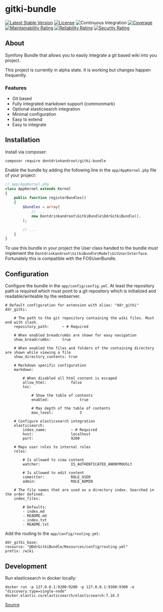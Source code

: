 gitki-bundle
============

[![Latest Stable Version](http://poser.pugx.org/dontdrinkandroot/gitki-bundle/v)](https://packagist.org/packages/dontdrinkandroot/gitki-bundle)
[![License](http://poser.pugx.org/dontdrinkandroot/gitki-bundle/license)](https://packagist.org/packages/dontdrinkandroot/gitki-bundle)
![Continuous Integration](https://github.com/dontdrinkandroot/gitki-bundle.php/actions/workflows/continuous-integration.yml/badge.svg)
[![Coverage](https://sonarcloud.io/api/project_badges/measure?project=dontdrinkandroot_gitki-bundle.php&metric=coverage)](https://sonarcloud.io/dashboard?id=dontdrinkandroot_gitki-bundle.php)
[![Maintainability Rating](https://sonarcloud.io/api/project_badges/measure?project=dontdrinkandroot_gitki-bundle.php&metric=sqale_rating)](https://sonarcloud.io/dashboard?id=dontdrinkandroot_gitki-bundle.php)
[![Reliability Rating](https://sonarcloud.io/api/project_badges/measure?project=dontdrinkandroot_gitki-bundle.php&metric=reliability_rating)](https://sonarcloud.io/dashboard?id=dontdrinkandroot_gitki-bundle.php)
[![Security Rating](https://sonarcloud.io/api/project_badges/measure?project=dontdrinkandroot_gitki-bundle.php&metric=security_rating)](https://sonarcloud.io/dashboard?id=dontdrinkandroot_gitki-bundle.php)

About
-----

Symfony Bundle that allows you to easily integrate a git based wiki into you project.

This project is currently in alpha state. It is working but changes happen frequently.

### Features

* Git based
* Fully integrated markdown support (commonmark)
* Optional elasticsearch integration
* Minimal configuration
* Easy to extend
* Easy to integrate

Installation
------------

Install via composer:

```
composer require dontdrinkandroot/gitki-bundle
```

Enable the bundle by adding the following line in the ```app/AppKernel.php``` file of your project:

```php
// app/AppKernel.php
class AppKernel extends Kernel
{
    public function registerBundles()
    {
        $bundles = array(
            // ...
            new Dontdrinkandroot\GitkiBundle\DdrGitkiBundle(),
        );

        // ...
    }
}
```

To use this bundle in your project the User class handed to the bundle  *must* implement the
```Dontdrinkandroot\GitkiBundle\Model\GitUserInterface```. Fortunately this is compatible with the FOSUserBundle.

Configuration
-------------

Configure the bundle in the ```app/config/config.yml```. At least the repository path is required which must point to a
git repository which is initialized and readable/writeable by the webserver.

```
# Default configuration for extension with alias: "ddr_gitki"
ddr_gitki:

    # The path to the git repository containing the wiki files. Must end with slash.
    repository_path:      ~ # Required

    # When enabled breadcrumbs are shown for easy navigation
    show_breadcrumbs:     true

    # When enabled the files and folders of the containing directory are shown while viewing a file
    show_directory_contents: true

    # Markdown specific configuration
    markdown:

        # When disabled all html content is escaped
        allow_html:           false
        toc:

            # Show the table of contents
            enabled:              true

            # Max depth of the table of contents
            max_level:            3

    # Configure elasticsearch integration
    elasticsearch:
        index_name:           ~ # Required
        host:                 localhost
        port:                 9200

    # Maps user roles to internal roles
    roles:

        # Is allowed to view content
        watcher:              IS_AUTHENTICATED_ANONYMOUSLY

        # Is allowed to edit content
        committer:            ROLE_USER
        admin:                ROLE_ADMIN

    # The file names that are used as a directory index. Searched in the order defined.
    index_files:

        # Defaults:
        - index.md
        - README.md
        - index.txt
        - README.txt
```

Add the routing to the ```app/config/routing.yml```:

```
ddr_gitki_base:
resource: "@DdrGitkiBundle/Resources/config/routing.yml"
prefix: /wiki
```

Development
-----------

Run elasticsearch in docker locally:

``docker run -p 127.0.0.1:9200:9200 -p 127.0.0.1:9300:9300 -e "discovery.type=single-node" docker.elastic.co/elasticsearch/elasticsearch:7.16.3``

[Source](https://www.elastic.co/guide/en/elasticsearch/reference/current/docker.html)
